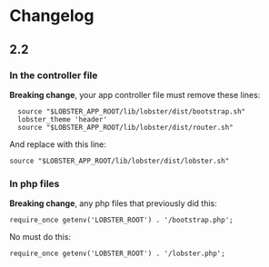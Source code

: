 # Changelog

## 2.2
### In the controller file
**Breaking change**, your app controller file must remove these lines:

      source "$LOBSTER_APP_ROOT/lib/lobster/dist/bootstrap.sh"
      lobster_theme 'header'
      source "$LOBSTER_APP_ROOT/lib/lobster/dist/router.sh"

And replace with this line:

    source "$LOBSTER_APP_ROOT/lib/lobster/dist/lobster.sh"

### In php files
**Breaking change**, any php files that previously did this:

    require_once getenv('LOBSTER_ROOT') . '/bootstrap.php';

No must do this:
    
    require_once getenv('LOBSTER_ROOT') . '/lobster.php';
